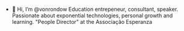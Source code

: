 - 👋 Hi, I’m @vonrondow
Education entrepeneur, consultant, speaker. Passionate about exponential technologies, personal growth and learning. "People Director" at the Associação Esperanza

